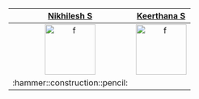 
<table>
    <thead>
        <tr>
            <th><a href="https://github.com/NikhileshJr08">Nikhilesh S</a></th>   
            <th><a href="https://github.com/keerthana-5170">Keerthana S</a></th>   
        </tr>
    </thead>
    <tbody>
        <tr>
            <td align="center"><a href="https://github.com/NikhileshJr08"><img width="100" src="https://avatars.githubusercontent.com/u/63784914" alt="f"></a></td> 
           <td align="center"><a href="https://github.com/keerthana-5170"><img width="100" src="https://avatars.githubusercontent.com/u/63784914" alt="f"></a></td>
        </tr>
        <tr>
            <td align="center"> :hammer::construction::pencil: </td>                       
        </tr>
    </tbody>
</table>

